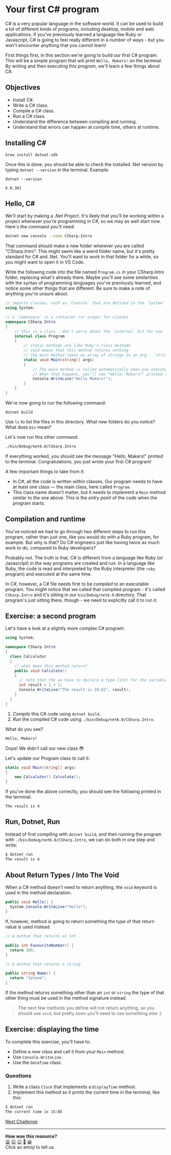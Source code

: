 # Your first C# program

C# is a very popular language in the software world. It can be used to build a lot of different kinds of programs, including desktop, mobile and web applications. If you've previously learned a language like Ruby or Javascript, C# is going to feel really different in a number of ways - but you won't encounter anything that you cannot learn!

First things first, in this section we're going to build our first C# program. This will be a simple program that will print `Hello, Makers!` on the terminal. By writing and then executing this program, we'll learn a few things about C#.

<!-- OMITTED -->

## Objectives

 * Install C#.
 * Write a C# class.
 * Compile a C# class.
 * Run a C# class.
 * Understand the difference between compiling and running.
 * Understand that errors can happen at compile time, others at runtime.

## Installing C#

```
brew install dotnet-sdk
```

Once this is done, you should be able to check the installed .Net version by typing `dotnet --version` in the terminal. Example:

```
dotnet --version

6.0.301
```

## Hello, C#

<!-- OMITTED -->

We'll start by making a *.Net Project*. It's likely that you'll be working within a project whenever you're programming in C#, so we may as well start now. Here's the command you'll need:
```zsh
dotnet new console --name CSharp.Intro
```
That command should make a new folder wherever you are called "CSharp.Intro". This might seem like a weird folder name, but it's pretty standard for C# and .Net. You'll want to work in that folder for a while, so you might want to open it in VS Code.

Write the following code into the file named `Program.cs` in your CSharp.Intro folder, replacing what's already there. Maybe you'll see some similarities with the syntax of programming languages you've previously learned, and notice some other things that are different. Be sure to make a note of anything you're unsure about.

<!-- OMITTED -->

```cs
// imports classes, such as `Console` that are defined in the `System` namespace
using System;

// a `namespace` is a container (or scope) for classes
namespace CSharp.Intro
{
    // this is a class - don't worry about the `internal` bit for now
    internal class Program
    {
        // static methods are like Ruby's class methods
        // void means that this method returns nothing
        // the main method takes an array of strings as an arg - `string[]`
        static void Main(string[] args)
        {
            // The main method is called automatically when you execute the program
            // When that happens, you'll see "Hello, Makers!" printed to the terminal
            Console.WriteLine("Hello Makers!");
        }
    }
}
```

We're now going to run the following command:
```
dotnet build
```
 
Use `ls` to list the files in this directory. What new folders do you notice? What does `bin` mean?

Let's now run this other command:

```zsh
./bin/Debug/net6.0/CSharp.Intro 
```

If everything worked, you should see the message "Hello, Makers!" printed to the terminal. Congratulations, you just wrote your first C# program!

A few important things to take from it:
  * In C#, all the code is written within classes. Our program needs to have at least one class — the main class, here called `Program`.
  * This class name doesn't matter, but it needs to implement a `Main` method similar to the one above. This is the *entry point* of the code when the program starts.

## Compilation and runtime

You've noticed we had to go through two different steps to run this program, rather than just one, like you would do with a Ruby program, for example. But why is that? Do C# engineers just like having twice as much work to do, compared to Ruby developers?

Probably not. The truth is that, C# is different from a language like Ruby (or Javascript) in the way programs are created and run. In a language like Ruby, the code is read and interpreted by the Ruby interpreter (the `ruby` program) and executed at the same time.

In C#, however, a C# file needs first to be *compiled* to an executable program. You might notice that we called that compiled program - it's called `CSharp.Intro` and it's sitting in our `bin/Debug/net6.0` directory. That program's just sitting there, though - we need to explicitly call it to run it.

## Exercise: a second program

Let's have a look at a slightly more complex C# program:
```cs
using System;

namespace CSharp.Intro
{
  class Calculator
  {
    // what does this method return?
    public void Calculate()
    {
      // note that the we have to declare a type (int) for the variable (result)
      int result = 2 + 2;
      Console.WriteLine("The result is {0:d}", result);
    }
  }
}
```

<!-- OMITTED -->

1. *Compile* this C# code using `dotnet build`.
2. *Run* the compiled C# code using `./bin/Debug/net6.0/CSharp.Intro`.

What do you see?

```zsh
Hello, Makers!
```

Oops! We didn't call our new class :flushed:

Let's update our Program class to call it:
```cs
static void Main(string[] args)
{
    new Calculator().Calculate();
}
```

If you've done the above correctly, you should see the following printed in the terminal:
```
The result is 4
```

## Run, Dotnet, Run

Instead of first compiling with `dotnet build`, and then running the program with `./bin/Debug/net6.0/CSharp.Intro`, we can do both in one step and write:

```bash
$ dotnet run
The result is 4
```

## About Return Types / Into The Void

When a C# method doesn't need to return anything, the `void` keyword is used in the method declaration.

```csharp
public void Hello() {
  System.Console.WriteLine("Hello");
}
```

If, however, method is going to return something the type of that return value is used instead.

```csharp
// A method that returns an int

public int FavouriteNumber() {
  return 100;
}

// A method that returns a string

public string Name() {
  return "Jolene";
}
```

If the method returns something other than an `int` or `string` the type of that other thing must be used in the method signature instead.

> The next few methods you define will not return anything, so you should use `void`, but pretty soon you'll need to use something else :)

## Exercise: displaying the time

<!-- OMITTED -->

To complete this exercise, you'll have to:
  * Define a new class and call it from your `Main` method.
  * Use `Console.WriteLine`.
  * Use the `DateTime` class.

### Questions

1. Write a class `Clock` that implements a `DisplayTime` method.
2. Implement this method so it prints the current time in the terminal, like this:

```bash
$ dotnet run
The current time is 15:05
```


[Next Challenge](02_compile_error.md)

<!-- BEGIN GENERATED SECTION DO NOT EDIT -->

---

**How was this resource?**  
[😫](https://airtable.com/shrUJ3t7KLMqVRFKR?prefill_Repository=makersacademy%2Fcsharp-fundamentals&prefill_File=main%2F01_first_csharp_program.md&prefill_Sentiment=😫) [😕](https://airtable.com/shrUJ3t7KLMqVRFKR?prefill_Repository=makersacademy%2Fcsharp-fundamentals&prefill_File=main%2F01_first_csharp_program.md&prefill_Sentiment=😕) [😐](https://airtable.com/shrUJ3t7KLMqVRFKR?prefill_Repository=makersacademy%2Fcsharp-fundamentals&prefill_File=main%2F01_first_csharp_program.md&prefill_Sentiment=😐) [🙂](https://airtable.com/shrUJ3t7KLMqVRFKR?prefill_Repository=makersacademy%2Fcsharp-fundamentals&prefill_File=main%2F01_first_csharp_program.md&prefill_Sentiment=🙂) [😀](https://airtable.com/shrUJ3t7KLMqVRFKR?prefill_Repository=makersacademy%2Fcsharp-fundamentals&prefill_File=main%2F01_first_csharp_program.md&prefill_Sentiment=😀)  
Click an emoji to tell us.

<!-- END GENERATED SECTION DO NOT EDIT -->
